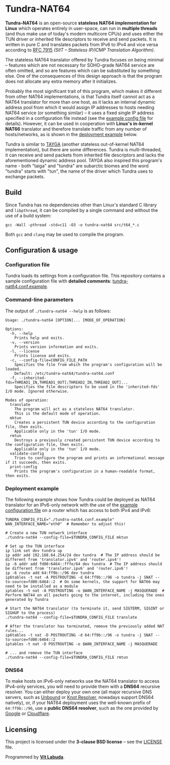 <!--
Copyright (c) 2022 Vít Labuda. All rights reserved.

Redistribution and use in source and binary forms, with or without modification, are permitted provided that the
following conditions are met:
 1. Redistributions of source code must retain the above copyright notice, this list of conditions and the following
    disclaimer.
 2. Redistributions in binary form must reproduce the above copyright notice, this list of conditions and the
    following disclaimer in the documentation and/or other materials provided with the distribution.
 3. Neither the name of the copyright holder nor the names of its contributors may be used to endorse or promote
    products derived from this software without specific prior written permission.

THIS SOFTWARE IS PROVIDED BY THE COPYRIGHT HOLDERS AND CONTRIBUTORS "AS IS" AND ANY EXPRESS OR IMPLIED WARRANTIES,
INCLUDING, BUT NOT LIMITED TO, THE IMPLIED WARRANTIES OF MERCHANTABILITY AND FITNESS FOR A PARTICULAR PURPOSE ARE
DISCLAIMED. IN NO EVENT SHALL THE COPYRIGHT HOLDER OR CONTRIBUTORS BE LIABLE FOR ANY DIRECT, INDIRECT, INCIDENTAL,
SPECIAL, EXEMPLARY, OR CONSEQUENTIAL DAMAGES (INCLUDING, BUT NOT LIMITED TO, PROCUREMENT OF SUBSTITUTE GOODS OR
SERVICES; LOSS OF USE, DATA, OR PROFITS; OR BUSINESS INTERRUPTION) HOWEVER CAUSED AND ON ANY THEORY OF LIABILITY,
WHETHER IN CONTRACT, STRICT LIABILITY, OR TORT (INCLUDING NEGLIGENCE OR OTHERWISE) ARISING IN ANY WAY OUT OF THE USE
OF THIS SOFTWARE, EVEN IF ADVISED OF THE POSSIBILITY OF SUCH DAMAGE.
-->

# Tundra-NAT64
**Tundra-NAT64** is an open-source **stateless NAT64 implementation for Linux** which operates entirely in user-space, 
can run in **multiple threads** (and thus make use of today's modern multicore CPUs) and uses either the TUN driver or 
inherited file descriptors to receive and send packets. It is written in pure C and translates packets from IPv6 to 
IPv4 and vice versa according to [RFC 7915](https://datatracker.ietf.org/doc/html/rfc7915) *(SIIT – Stateless IP/ICMP 
Translation Algorithm)*.

The stateless NAT64 translator offered by Tundra focuses on being minimal – features which are not necessary for 
SOHO-grade NAT64 service are often omitted, and so are features which can be substituted by something else. One of the
consequences of this design approach is that the program does not allocate any extra memory after it initializes.

Probably the most significant trait of this program, which makes it different from other NAT64 implementations, is that 
Tundra itself cannot act as a NAT64 translator for more than one host, as it lacks an internal dynamic address pool from 
which it would assign IP addresses to hosts needing NAT64 service (or something similar) – it uses a fixed single IP 
address specified in a configuration file instead (see the [example config file](tundra-nat64.conf.example) for details). 
However, it can be used in cooperation with **Linux's in-kernel NAT66** translator and therefore translate traffic from 
any number of hosts/networks, as is shown in the [deployment example](#deployment-example) below.

Tundra is similar to [TAYGA](http://www.litech.org/tayga/) (another stateless out-of-kernel NAT64 implementation), but
there are some differences. Tundra is multi-threaded, it can receive and send packets from inherited file descriptors
and lacks the aforementioned dynamic address pool. TAYGA also inspired this program's name - both "taiga" and "tundra"
are subarctic biomes and the word "tundra" starts with "tun", the name of the driver which Tundra uses to exchange 
packets.



## Build
Since Tundra has no dependencies other than Linux's standard C library and `libpthread`, it can be compiled by a single 
command and without the use of a build system: 
```shell
gcc -Wall -pthread -std=c11 -O3 -o tundra-nat64 src/t64_*.c
```
Both `gcc` and `clang` may be used to compile the program.



## Configuration & usage

### Configuration file
Tundra loads its settings from a configuration file. This repository contains a sample configuration file with 
**detailed comments**: [tundra-nat64.conf.example](tundra-nat64.conf.example).

### Command-line parameters
The output of `./tundra-nat64 --help` is as follows:
```
Usage: ./tundra-nat64 [OPTION]... [MODE_OF_OPERATION]

Options:
  -h, --help
    Prints help and exits.
  -v, --version
    Prints version information and exits.
  -l, --license
    Prints license and exits.
  -c, --config-file=CONFIG_FILE_PATH
    Specifies the file from which the program's configuration will be loaded.
    Default: /etc/tundra-nat64/tundra-nat64.conf
  -f, --inherited-fds=THREAD1_IN,THREAD1_OUT[;THREAD2_IN,THREAD2_OUT]...
    Specifies the file descriptors to be used in the 'inherited-fds' I/O mode. Ignored otherwise.

Modes of operation:
  translate
    The program will act as a stateless NAT64 translator.
    This is the default mode of operation.
  mktun
    Creates a persistent TUN device according to the configuration file, then exits.
    Applicable only in the 'tun' I/O mode.
  rmtun
    Destroys a previously created persistent TUN device according to the configuration file, then exits.
    Applicable only in the 'tun' I/O mode.
  validate-config
    Tries to configure the program and prints an informational message if it succeeds, then exits.
  print-config
    Prints the program's configuration in a human-readable format, then exits.
```

### Deployment example
The following example shows how Tundra could be deployed as NAT64 translator for an IPv6-only network with the use 
of the [example configuration file](tundra-nat64.conf.example) on a router which has access to both IPv4 and IPv6:
```shell
TUNDRA_CONFIG_FILE="./tundra-nat64.conf.example"
WAN_INTERFACE_NAME="eth0"  # Remember to adjust this!

# Create a new TUN network interface
./tundra-nat64 --config-file=$TUNDRA_CONFIG_FILE mktun

# Set up the TUN interface
ip link set dev tundra up
ip addr add 192.168.64.254/24 dev tundra  # The IP address should be different from 'translator.ipv4' and 'router.ipv4'!
ip -6 addr add fd00:6464::fffe/64 dev tundra  # The IP address should be different from 'translator.ipv6' and 'router.ipv6'!
ip -6 route add 64:ff9b::/96 dev tundra
ip6tables -t nat -A POSTROUTING -d 64:ff9b::/96 -o tundra -j SNAT --to-source=fd00:6464::2  # On some kernels, the support for NAT66 may need to be installed as a module
iptables -t nat -A POSTROUTING -o $WAN_INTERFACE_NAME -j MASQUERADE  # Perform NAT44 on all packets going to the internet, including the ones generated by Tundra

# Start the NAT64 translator (to terminate it, send SIGTERM, SIGINT or SIGHUP to the process)
./tundra-nat64 --config-file=$TUNDRA_CONFIG_FILE translate

# After the translator has terminated, remove the previously added NAT rules...
ip6tables -t nat -D POSTROUTING -d 64:ff9b::/96 -o tundra -j SNAT --to-source=fd00:6464::2
iptables -t nat -D POSTROUTING -o $WAN_INTERFACE_NAME -j MASQUERADE

# ... and remove the TUN interface
./tundra-nat64 --config-file=$TUNDRA_CONFIG_FILE rmtun
```

### DNS64
To make hosts on IPv6-only networks use the NAT64 translator to access IPv4-only services, you will need to provide them
with a **DNS64** recursive resolver. You can either deploy your own one (all major recursive DNS servers, such as 
[Unbound](https://github.com/NLnetLabs/unbound/blob/master/doc/README.DNS64) or 
[Knot Resolver](https://knot-resolver.readthedocs.io/en/stable/modules-dns64.html), nowadays support DNS64 natively),
or, if your NAT64 deployment uses the well-known prefix of `64:ff9b::/96`, use a **public DNS64 resolver**, such as the 
one provided by [Google](https://developers.google.com/speed/public-dns/docs/dns64) or 
[Cloudflare](https://developers.cloudflare.com/1.1.1.1/infrastructure/ipv6-networks/).



## Licensing
This project is licensed under the **3-clause BSD license** – see the [LICENSE](LICENSE) file.

Programmed by **[Vít Labuda](https://vitlabuda.cz/)**.
